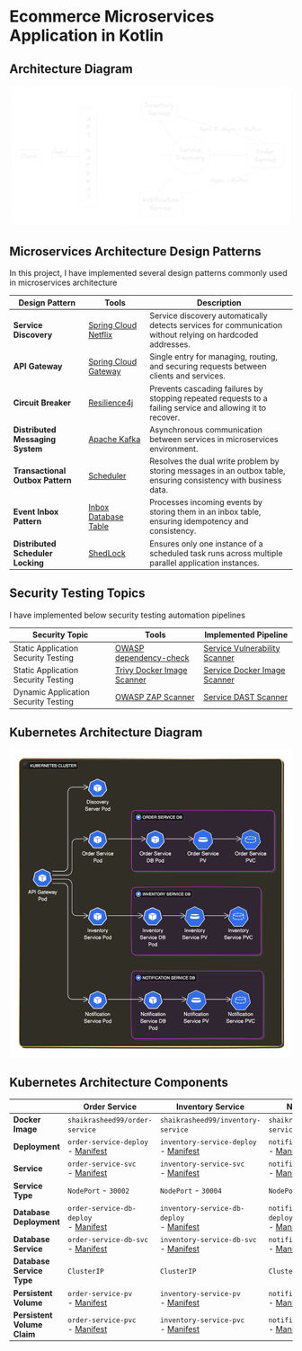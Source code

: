 # Ecommerce Microservices Application in Kotlin

## Architecture Diagram

![Architecture Diagram](images/application-architecture.png)

## Microservices Architecture Design Patterns

In this project, I have implemented several design patterns commonly used in microservices architecture

| Design Pattern                    | Tools                                                                                                                                  | Description                                                                                                      |
|-----------------------------------|----------------------------------------------------------------------------------------------------------------------------------------|------------------------------------------------------------------------------------------------------------------|
| **Service Discovery**             | [Spring Cloud Netflix](https://spring.io/projects/spring-cloud-netflix)                                                                | Service discovery automatically detects services for communication without relying on hardcoded addresses.       |
| **API Gateway**                   | [Spring Cloud Gateway](https://spring.io/projects/spring-cloud-gateway)                                                                | Single entry for managing, routing, and securing requests between clients and services.                          |
| **Circuit Breaker**               | [Resilience4j](https://resilience4j.readme.io/docs)                                                                                    | Prevents cascading failures by stopping repeated requests to a failing service and allowing it to recover.       |
| **Distributed Messaging System**  | [Apache Kafka](https://kafka.apache.org/)                                                                                              | Asynchronous communication between services in microservices environment.                                        |
| **Transactional Outbox Pattern**  | [Scheduler](https://docs.spring.io/spring-framework/docs/current/javadoc-api/org/springframework/scheduling/annotation/Scheduled.html) | Resolves the dual write problem by storing messages in an outbox table, ensuring consistency with business data. |
| **Event Inbox Pattern**           | [Inbox Database Table](https://softwaremill.com/microservices-101/#inbox-pattern)                                                      | Processes incoming events by storing them in an inbox table, ensuring idempotency and consistency.               |
| **Distributed Scheduler Locking** | [ShedLock](https://github.com/lukas-krecan/ShedLock)                                                                                   | Ensures only one instance of a scheduled task runs across multiple parallel application instances.               |

## Security Testing Topics

I have implemented below security testing automation pipelines

| Security Topic                       | Tools                                                                             | Implemented Pipeline                                                                       |
|--------------------------------------|-----------------------------------------------------------------------------------|--------------------------------------------------------------------------------------------|
| Static Application Security Testing  | [OWASP dependency-check](https://jeremylong.github.io/DependencyCheck/index.html) | [Service Vulnerability Scanner](.github/workflows/service-vulnerability-scanner.yaml)      | 
| Static Application Security Testing  | [Trivy Docker Image Scanner](https://trivy.dev/)                                  | [Service Docker Image Scanner](.github/workflows/service-image-vulnerability-scanner.yaml) | 
| Dynamic Application Security Testing | [OWASP ZAP Scanner](https://www.zaproxy.org/)                                     | [Service DAST Scanner](.github/workflows/service-dast-scanner.yaml)                        | 

## Kubernetes Architecture Diagram

![Kubernetes Architecture Diagram](images/kubernetes-architecture.png)

## Kubernetes Architecture Components

|                             | Order Service                                                                                             | Inventory Service                                                                                                 | Notification Service                                                                                                    | API Gateway                                                                           | Discovery Server                                                                                |
|-----------------------------|-----------------------------------------------------------------------------------------------------------|-------------------------------------------------------------------------------------------------------------------|-------------------------------------------------------------------------------------------------------------------------|---------------------------------------------------------------------------------------|-------------------------------------------------------------------------------------------------|
| **Docker Image**            | `shaikrasheed99/order-service`                                                                            | `shaikrasheed99/inventory-service`                                                                                | `shaikrasheed99/notification-service`                                                                                   | `shaikrasheed99/api-gateway`                                                          | `shaikrasheed99/discovery-server`                                                               |
| **Deployment**              | `order-service-deploy` <br/> - [Manifest](infra/k8s/deployments/order-service-deploy.yaml)                | `inventory-service-deploy`<br/> - [Manifest](infra/k8s/deployments/inventory-service-deploy.yaml)                 | `notification-service-deploy`<br/> - [Manifest](infra/k8s/deployments/notification-service-deploy.yaml)                 | `api-gateway-deploy`<br/> - [Manifest](infra/k8s/deployments/api-gateway-deploy.yaml) | `discovery-server-deploy`<br/> - [Manifest](infra/k8s/deployments/discovery-server-deploy.yaml) |
| **Service**                 | `order-service-svc`<br/> - [Manifest](infra/k8s/services/order-service-svc.yaml)                          | `inventory-service-svc`<br/> - [Manifest](infra/k8s/services/inventory-service-svc.yaml)                          | `notification-service-svc`<br/> - [Manifest](infra/k8s/services/notification-service-svc.yaml)                          | `api-gateway-svc`<br/> - [Manifest](infra/k8s/services/api-gateway-svc.yaml)          | `discovery-server-svc`<br/> - [Manifest](infra/k8s/services/discovery-server-svc.yaml)          |
| **Service Type**            | `NodePort` - `30002`                                                                                      | `NodePort` - `30004`                                                                                              | `NodePort` - `30003`                                                                                                    | `NodePort` - `30000`                                                                  | `NodePort` - `30001`                                                                            |
| **Database Deployment**     | `order-service-db-deploy`<br/> - [Manifest](infra/k8s/deployments/databases/order-service-db-deploy.yaml) | `inventory-service-db-deploy`<br/> - [Manifest](infra/k8s/deployments/databases/inventory-service-db-deploy.yaml) | `notification-service-db-deploy`<br/> - [Manifest](infra/k8s/deployments/databases/notification-service-db-deploy.yaml) |                                                                                       |                                                                                                 |
| **Database Service**        | `order-service-db-svc`<br/> - [Manifest](infra/k8s/services/databases/order-service-db-svc.yaml)          | `inventory-service-db-svc`<br/> - [Manifest](infra/k8s/services/databases/inventory-service-db-svc.yaml)          | `notification-service-db-svc`<br/> - [Manifest](infra/k8s/services/databases/notification-service-db-svc.yaml)          |                                                                                       |                                                                                                 |
| **Database Service Type**   | `ClusterIP`                                                                                               | `ClusterIP`                                                                                                       | `ClusterIP`                                                                                                             |                                                                                       |                                                                                                 |
| **Persistent Volume**       | `order-service-pv`<br/> - [Manifest](infra/k8s/persistent-volumes/order-service-pv.yaml)                  | `inventory-service-pv`<br/> - [Manifest](infra/k8s/persistent-volumes/inventory-service-pv.yaml)                  | `notification-service-pv`<br/> - [Manifest](infra/k8s/persistent-volumes/notification-service-pv.yaml)                  |                                                                                       |                                                                                                 |
| **Persistent Volume Claim** | `order-service-pvc`<br/> - [Manifest](infra/k8s/persistent-volume-claims/order-service-pvc.yaml)          | `inventory-service-pvc`<br/> - [Manifest](infra/k8s/persistent-volume-claims/inventory-service-pvc.yaml)          | `notification-service-pvc`<br/> - [Manifest](infra/k8s/persistent-volume-claims/notification-service-pvc.yaml)          |                                                                                       |                                                                                                 |
